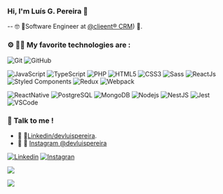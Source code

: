 ### Hi, I'm Luís G. Pereira 👋
-- 🤓  💸Software Engineer at  [@clieent® CRM](https://clieent.com/))  💸.

###  ⚙️  👨‍💻 My favorite technologies are :

![Git](https://img.shields.io/badge/-Git-black?style=flat-square&logo=git)
![GitHub](https://img.shields.io/badge/-GitHub-181717?style=flat-square&logo=github)

![JavaScript](https://img.shields.io/badge/-JavaScript-black?style=flat-square&logo=javascript)
![TypeScript](https://img.shields.io/badge/-TypeScript-007ACC?style=flat-square&logo=typescript)
![PHP](https://img.shields.io/badge/-PHP-333?style=flat-square&logo=php)
![HTML5](https://img.shields.io/badge/-HTML5-E34F26?style=flat-square&logo=html5&logoColor=white)
![CSS3](https://img.shields.io/badge/-CSS3-1572B6?style=flat-square&logo=css3)
![Sass](https://img.shields.io/badge/-Sass-CC6699?style=flat-square&logo=sass&logoColor=white)
![ReactJs](https://img.shields.io/badge/-React-45b8d8?style=flat-square&logo=react&logoColor=white)
![Styled Components](https://img.shields.io/badge/-Styled_Components-db7092?style=flat-square&logo=styled-components&logoColor=white)
![Redux](https://img.shields.io/badge/-Redux-764ABC?style=flat-square&logo=redux&logoColor=white)
![Webpack](https://img.shields.io/badge/-Webpack-8DD6F9?style=flat-square&logo=webpack&logoColor=white)

![ReactNative](https://img.shields.io/badge/-ReactNative-45b8d8?style=flat-square&logo=react&logoColor=white)
![PostgreSQL](https://img.shields.io/badge/-PostgreSQL-336791?style=flat-square&logo=postgresql&logoColor=white)
![MongoDB](https://img.shields.io/badge/-MongoDB-black?style=flat-square&logo=mongodb)
![Nodejs](https://img.shields.io/badge/-Nodejs-339933?style=flat-square&logo=Node.js&logoColor=white)
![NestJS](https://img.shields.io/badge/-NestJS-E0234E?style=flat-square&logo=nestjs&logoColor=white)
![Jest](https://img.shields.io/badge/-Jest-c21325?style=flat-square&logo=jest)
![VSCode](https://img.shields.io/badge/-VSCode-007ACC?style=flat-square&logo=visual-studio-code&logoColor=white)

  
### 🤙 Talk to me ! 

-  👔 👔[Linkedin/devluispereira](https://www.linkedin.com/in/devluispereira/).
-  👀 📸 [Instagram @devluispereira](https://www.instagram.com/devluispereira/)

<a href="https://www.linkedin.com/in/devluispereira/"> ![Linkedin](https://img.shields.io/badge/-Linkedin-0077B5?style=flat-square&logo=linkedin)</a>
<a href="https://www.instagram.com/devluispereira"> ![Instagran](https://img.shields.io/badge/-Insta-7248C6?style=flat-square&logo=instagram)</a>


<p align="left"> <img src="https://github-readme-stats.vercel.app/api?username=devluispereira&show_icons=true&theme=graywhite&include_all_commits=true&count_private=true"/> </p>
<p align="left"> <img src="https://github-readme-stats.vercel.app/api/top-langs/?username=devluispereira&layout=compact&theme=graywhite"/> </p>

<!--
**devluispereira/devluispereira** is a ✨ _special_ ✨ repository because its `README.md` (this file) appears on your GitHub profile.

